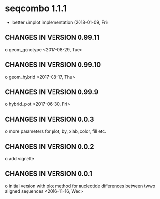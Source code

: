 # seqcombo 1.1.1

+ better simplot implementation (2018-01-09, Fri)

CHANGES IN VERSION 0.99.11
------------------------
 o geom_genotype <2017-08-29, Tue>

CHANGES IN VERSION 0.99.10
------------------------
 o geom_hybrid <2017-08-17, Thu>

CHANGES IN VERSION 0.99.9
------------------------
 o hybrid_plot <2017-06-30, Fri>

CHANGES IN VERSION 0.0.3
------------------------
 o more parameters for plot, by, xlab, color, fill etc.

CHANGES IN VERSION 0.0.2
------------------------
 o add vignette

CHANGES IN VERSION 0.0.1
------------------------
 o initial version with plot method for nucleotide differences between twwo aligned sequences <2016-11-16, Wed>